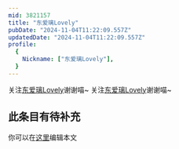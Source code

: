 ```yaml
---
mid: 3821157
title: "东爱璃Lovely"
pubDate: "2024-11-04T11:22:09.557Z"
updatedDate: "2024-11-04T11:22:09.557Z"
profile:
  {
    Nickname: ["东爱璃Lovely"],
  }
---
```


关注[东爱璃Lovely](https://space.bilibili.com/3821157)谢谢喵~ 关注[东爱璃Lovely](https://space.bilibili.com/3821157)谢谢喵~

## 此条目有待补充
你可以在[这里](https://github.com/Yuhanawa/VTuber.ICU/edit/master/src/content/v/东爱璃Lovely/index.md)编辑本文
